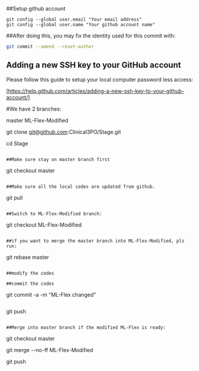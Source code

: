 ##Setup github account

```
git config --global user.email "Your email address"
git config --global user.name "Your github account name"
```
##After doing this, you may fix the identity used for this commit with:

```bash
git commit --amend --reset-author
```

## Adding a new SSH key to your GitHub account
Please follow this guide to setup your local computer password less access:

[https://help.github.com/articles/adding-a-new-ssh-key-to-your-github-account/]

#We have 2 branches:

master
ML-Flex-Modified

git clone git@github.com:Clinical3PO/Stage.git

cd Stage
```

##Make sure stay on master branch first

```
git checkout master
```

##Make sure all the local codes are updated from github.

```
git pull
```

##Switch to ML-Flex-Modified branch:

```
git checkout ML-Flex-Modified
```

##if you want to merge the master branch into ML-Flex-Modified, plz run:

```
git rebase master
```

##modify the codes

##commit the codes

```
git commit -a -m "ML-Flex changed"
```

```
git push
```

##Merge into master branch if the modified ML-Flex is ready:

```
git checkout master

git merge --no-ff ML-Flex-Modified

git push
```

